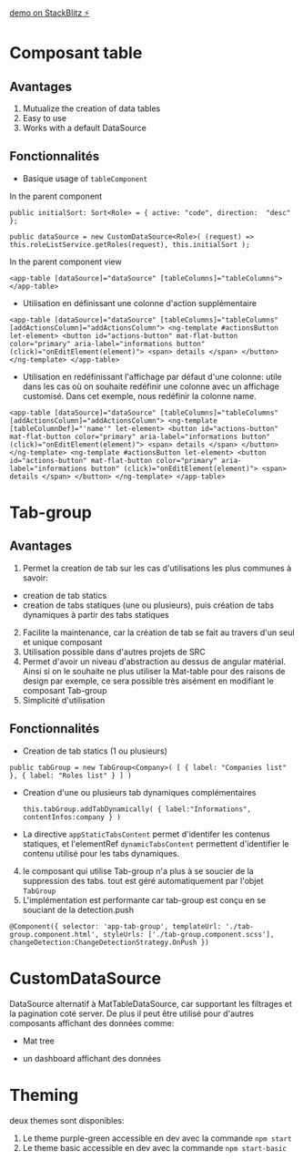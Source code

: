 
[demo on StackBlitz ⚡️](https://stackblitz.com/edit/angular-rvy6w4)


# Composant table
## Avantages

1. Mutualize the creation of data tables
2. Easy to use
3. Works with a default DataSource
## Fonctionnalités

- Basique usage of `tableComponent`

In the parent component

`public initialSort: Sort<Role> = { active: "code", direction:  "desc" };`

  `public dataSource = new CustomDataSource<Role>(
    (request) => this.roleListService.getRoles(request),
    this.initialSort
  );` 

In the parent component view

`
<app-table [dataSource]="dataSource" [tableColumns]="tableColumns">
</app-table> 
`

- Utilisation en définissant une colonne d'action supplémentaire

`<app-table [dataSource]="dataSource" [tableColumns]="tableColumns" [addActionsColumn]="addActionsColumn">
    <ng-template #actionsButton let-element>
        <button id="actions-button" mat-flat-button color="primary" aria-label="informations button" (click)="onEditElement(element)">
            <span> details </span>
        </button>
    </ng-template>
</app-table>`

- Utilisation en redéfinissant l'affichage par défaut d'une colonne: utile dans les cas où on souhaite redéfinir une colonne avec un affichage customisé. Dans cet exemple, nous redéfinir la colonne name. 

`<app-table [dataSource]="dataSource" [tableColumns]="tableColumns" [addActionsColumn]="addActionsColumn">
    <ng-template [tableColumnDef]="'name'" let-element>
        <button id="actions-button" mat-flat-button color="primary" aria-label="informations button" (click)="onEditElement(element)">
            <span> details </span>
        </button>
    </ng-template>
    <ng-template #actionsButton let-element>
        <button id="actions-button" mat-flat-button color="primary" aria-label="informations button" (click)="onEditElement(element)">
            <span> details </span>
        </button>
    </ng-template>
</app-table>`

# Tab-group

## Avantages

1. Permet la creation de tab sur les cas d'utilisations les plus communes à savoir:
 - creation de tab statics
 - creation de tabs statiques (une ou plusieurs), puis création de tabs dynamiques à partir des tabs statiques

2. Facilite la maintenance, car la création de tab se fait au travers d'un seul et unique composant
3. Utilisation possible dans d'autres projets de SRC
4. Permet d'avoir un niveau d'abstraction au dessus de angular matérial. Ainsi si on le souhaite ne plus utiliser la Mat-table pour des raisons de design par exemple, ce sera possible très aisément en modifiant le composant Tab-group
5. Simplicité d'utilisation


## Fonctionnalités

- Creation de tab statics (1 ou plusieurs)

`public tabGroup = new TabGroup<Company>(
    [
      {
        label: "Companies list"
      },
      {
        label: "Roles list"
      }
    ]
  )`
- Creation d'une ou plusieurs tab dynamiques complémentaires

  `this.tabGroup.addTabDynamically(
    {
    label:"Informations",
    contentInfos:company
    }
)`
- La directive `appStaticTabsContent` permet d'identifer les contenus statiques, et l'elementRef `dynamicTabsContent` permettent d'identifier le contenu utilisé pour les tabs dynamiques.

4. le composant qui utilise Tab-group n'a plus à se soucier de la suppression des tabs. tout est géré automatiquement par l'objet `TabGroup`
5. L'implémentation est performante car tab-group est conçu en se souciant de la detection.push

`@Component({
  selector: 'app-tab-group',
  templateUrl: './tab-group.component.html',
  styleUrls: ['./tab-group.component.scss'],
  changeDetection:ChangeDetectionStrategy.OnPush
})`

# CustomDataSource 

DataSource alternatif à MatTableDataSource, car supportant les filtrages et la pagination coté server. De plus il peut être utilisé pour d'autres composants affichant des données comme:

- Mat tree

- un dashboard affichant des données 

# Theming

deux themes sont disponibles:
 1. Le theme purple-green accessible en dev avec la commande `npm start`
 2. Le theme basic accessible en dev avec la commande `npm start-basic` 
